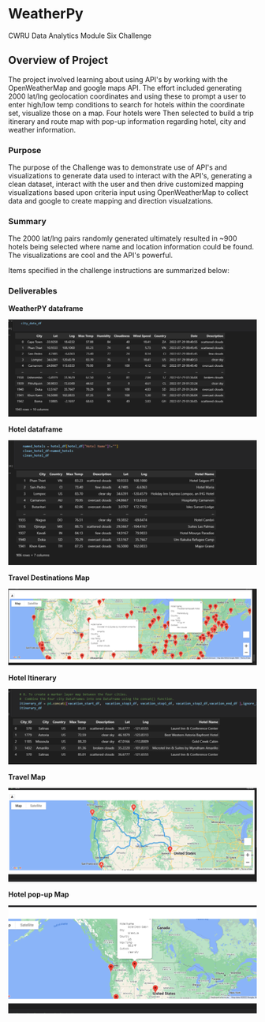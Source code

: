 # WeatherPy

CWRU Data Analytics Module Six Challenge


## Overview of Project

The project involved learning about using API's by working with the OpenWeatherMap and google maps API.  The effort included generating 2000 lat/lng geolocation coordinates and using these to prompt a user to enter high/low temp conditions to search for hotels within the coordinate set, visualize those on a map. Four hotels were Then selected to build a trip itinerary and route map with pop-up information regarding hotel, city and weather information.      


### Purpose

The purpose of the Challenge was to demonstrate use of API's and visualizations to generate data used to interact with the API's, generating a clean dataset, interact with the user and then drive customized mapping visualizations based upon criteria input using OpenWeatherMap to collect data and google to create mapping and direction visualzations.   


### Summary

The 2000 lat/lng pairs randomly generated ultimately resulted in ~900 hotels being selected where name and location information could be found.   The visualizations are cool and the API's powerful.  

Items specified in the challenge instructions are summarized below:

### Deliverables

**WeatherPY dataframe**  

![img](https://github.com/fhsal/WeatherPy/blob/main/images/Weather_df.png)


**Hotel dataframe**  

![img](https://github.com/fhsal/WeatherPy/blob/main/images/Hotel_df.png)


**Travel Destinations Map**  

![img](https://github.com/fhsal/WeatherPy/blob/main/images/WeatherPy_vacation_map.png)



**Hotel Itinerary**

![img](https://github.com/fhsal/WeatherPy/blob/main/images/Itinerary_df.png)

**Travel Map**  

![img](https://github.com/fhsal/WeatherPy/blob/main/images/WeatherPy_travel_map.png)

**Hotel pop-up Map**  

![img](https://github.com/fhsal/WeatherPy/blob/main/images/WeatherPy_travel_map_markers.png)
